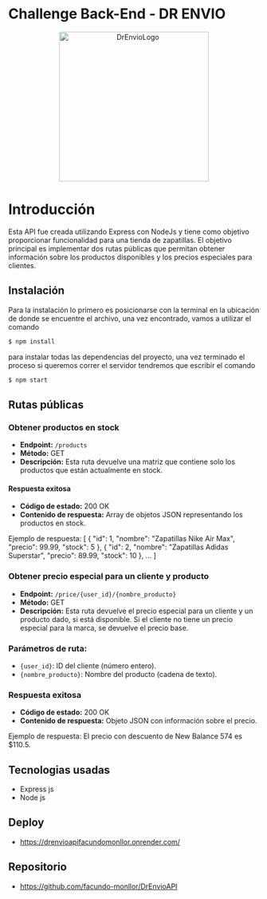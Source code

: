 # Challenge Back-End - DR ENVIO

<p align="center">
<img src="https://media.licdn.com/dms/image/C4D0BAQGynwQMK-rPig/company-logo_200_200/0/1658259366720?e=1695859200&v=beta&t=dxz8VqcalM5uPCfOHKuRfhc8Cnc6Nhxhhw_IsczIwM0" width="300" alt="DrEnvioLogo"/>
</p>

# Introducción

Esta API fue creada utilizando Express con NodeJs y tiene como objetivo proporcionar funcionalidad para una tienda de zapatillas. El objetivo principal es implementar dos rutas públicas que permitan obtener información sobre los productos disponibles y los precios especiales para clientes.

## Instalación

Para la instalación lo primero es posicionarse con la terminal en la ubicación de donde se encuentre el archivo, una vez encontrado, vamos a utilizar el comando

```bash
$ npm install
```

para instalar todas las dependencias del proyecto, una vez terminado el proceso si queremos correr el servidor tendremos que escribir el comando

```bash
$ npm start
```

## Rutas públicas

### Obtener productos en stock

- **Endpoint:** `/products`
- **Método:** GET
- **Descripción:** Esta ruta devuelve una matriz que contiene solo los productos que están actualmente en stock.

#### Respuesta exitosa

- **Código de estado:** 200 OK
- **Contenido de respuesta:** Array de objetos JSON representando los productos en stock.

Ejemplo de respuesta:
[
{
"id": 1,
"nombre": "Zapatillas Nike Air Max",
"precio": 99.99,
"stock": 5
},
{
"id": 2,
"nombre": "Zapatillas Adidas Superstar",
"precio": 89.99,
"stock": 10
},
...
]

### Obtener precio especial para un cliente y producto

- **Endpoint:** `/price/{user_id}/{nombre_producto}`
- **Método:** GET
- **Descripción:** Esta ruta devuelve el precio especial para un cliente y un producto dado, si está disponible. Si el cliente no tiene un precio especial para la marca, se devuelve el precio base.

### Parámetros de ruta:

- `{user_id}`: ID del cliente (número entero).
- `{nombre_producto}`: Nombre del producto (cadena de texto).

### Respuesta exitosa

- **Código de estado:** 200 OK
- **Contenido de respuesta:** Objeto JSON con información sobre el precio.

Ejemplo de respuesta:
El precio con descuento de New Balance 574 es $110.5.

## Tecnologias usadas

- Express js
- Node js

## Deploy
- https://drenvioapifacundomonllor.onrender.com/

## Repositorio
- https://github.com/facundo-monllor/DrEnvioAPI
